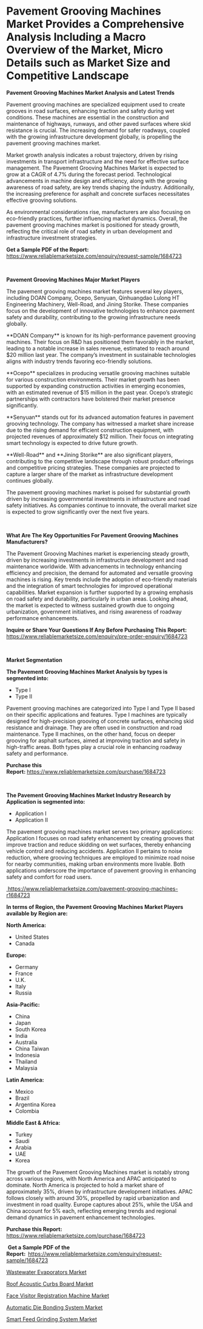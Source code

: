 <p><h1>Pavement Grooving Machines Market Provides a Comprehensive Analysis Including a Macro Overview of the Market, Micro Details such as Market Size and Competitive Landscape</h1></p><p><strong>Pavement Grooving Machines Market Analysis and Latest Trends</strong></p>
<p><p>Pavement grooving machines are specialized equipment used to create grooves in road surfaces, enhancing traction and safety during wet conditions. These machines are essential in the construction and maintenance of highways, runways, and other paved surfaces where skid resistance is crucial. The increasing demand for safer roadways, coupled with the growing infrastructure development globally, is propelling the pavement grooving machines market.</p><p>Market growth analysis indicates a robust trajectory, driven by rising investments in transport infrastructure and the need for effective surface management. The Pavement Grooving Machines Market is expected to grow at a CAGR of 4.7% during the forecast period. Technological advancements in machine design and efficiency, along with the growing awareness of road safety, are key trends shaping the industry. Additionally, the increasing preference for asphalt and concrete surfaces necessitates effective grooving solutions.</p><p>As environmental considerations rise, manufacturers are also focusing on eco-friendly practices, further influencing market dynamics. Overall, the pavement grooving machines market is positioned for steady growth, reflecting the critical role of road safety in urban development and infrastructure investment strategies.</p></p>
<p><strong>Get a Sample PDF of the Report:&nbsp;</strong> <a href="https://www.reliablemarketsize.com/enquiry/request-sample/1684723?utm_campaign=1609&utm_medium=2&utm_source=Github&utm_content=ia&utm_term=16102024&utm_id=pavement-grooving-machines">https://www.reliablemarketsize.com/enquiry/request-sample/1684723</a></p>
<p>&nbsp;</p>
<p><strong>Pavement Grooving Machines Major Market Players</strong></p>
<p><p>The pavement grooving machines market features several key players, including DOAN Company, Ocepo, Senyuan, Qinhuangdao Lulong HT Engineering Machinery, Well-Road, and Jining Storike. These companies focus on the development of innovative technologies to enhance pavement safety and durability, contributing to the growing infrastructure needs globally.</p><p>**DOAN Company** is known for its high-performance pavement grooving machines. Their focus on R&D has positioned them favorably in the market, leading to a notable increase in sales revenue, estimated to reach around $20 million last year. The company’s investment in sustainable technologies aligns with industry trends favoring eco-friendly solutions.</p><p>**Ocepo** specializes in producing versatile grooving machines suitable for various construction environments. Their market growth has been supported by expanding construction activities in emerging economies, with an estimated revenue of $15 million in the past year. Ocepo’s strategic partnerships with contractors have bolstered their market presence significantly.</p><p>**Senyuan** stands out for its advanced automation features in pavement grooving technology. The company has witnessed a market share increase due to the rising demand for efficient construction equipment, with projected revenues of approximately $12 million. Their focus on integrating smart technology is expected to drive future growth.</p><p>**Well-Road** and **Jining Storike** are also significant players, contributing to the competitive landscape through robust product offerings and competitive pricing strategies. These companies are projected to capture a larger share of the market as infrastructure development continues globally.</p><p>The pavement grooving machines market is poised for substantial growth driven by increasing governmental investments in infrastructure and road safety initiatives. As companies continue to innovate, the overall market size is expected to grow significantly over the next five years.</p></p>
<p>&nbsp;</p>
<p><strong>What Are The Key Opportunities For Pavement Grooving Machines Manufacturers?</strong></p>
<p><p>The Pavement Grooving Machines market is experiencing steady growth, driven by increasing investments in infrastructure development and road maintenance worldwide. With advancements in technology enhancing efficiency and precision, the demand for automated and versatile grooving machines is rising. Key trends include the adoption of eco-friendly materials and the integration of smart technologies for improved operational capabilities. Market expansion is further supported by a growing emphasis on road safety and durability, particularly in urban areas. Looking ahead, the market is expected to witness sustained growth due to ongoing urbanization, government initiatives, and rising awareness of roadway performance enhancements.</p></p>
<p><strong>Inquire or Share Your Questions If Any Before Purchasing This Report:</strong> <a href="https://www.reliablemarketsize.com/enquiry/pre-order-enquiry/1684723?utm_campaign=1609&utm_medium=2&utm_source=Github&utm_content=ia&utm_term=16102024&utm_id=pavement-grooving-machines">https://www.reliablemarketsize.com/enquiry/pre-order-enquiry/1684723</a></p>
<p>&nbsp;</p>
<p><strong>Market Segmentation</strong></p>
<p><strong>The Pavement Grooving Machines Market Analysis by types is segmented into:</strong></p>
<p><ul><li>Type I</li><li>Type II</li></ul></p>
<p><p>Pavement grooving machines are categorized into Type I and Type II based on their specific applications and features. Type I machines are typically designed for high-precision grooving of concrete surfaces, enhancing skid resistance and drainage. They are often used in construction and road maintenance. Type II machines, on the other hand, focus on deeper grooving for asphalt surfaces, aimed at improving traction and safety in high-traffic areas. Both types play a crucial role in enhancing roadway safety and performance.</p></p>
<p><strong>Purchase this Report:&nbsp;</strong><a href="https://www.reliablemarketsize.com/purchase/1684723?utm_campaign=1609&utm_medium=2&utm_source=Github&utm_content=ia&utm_term=16102024&utm_id=pavement-grooving-machines">https://www.reliablemarketsize.com/purchase/1684723</a></p>
<p>&nbsp;</p>
<p><strong>The Pavement Grooving Machines Market Industry Research by Application is segmented into:</strong></p>
<p><ul><li>Application I</li><li>Application II</li></ul></p>
<p><p>The pavement grooving machines market serves two primary applications: Application I focuses on road safety enhancement by creating grooves that improve traction and reduce skidding on wet surfaces, thereby enhancing vehicle control and reducing accidents. Application II pertains to noise reduction, where grooving techniques are employed to minimize road noise for nearby communities, making urban environments more livable. Both applications underscore the importance of pavement grooving in enhancing safety and comfort for road users.</p></p>
<p><a href="https://www.reliablemarketsize.com/pavement-grooving-machines-r1684723?utm_campaign=1609&utm_medium=2&utm_source=Github&utm_content=ia&utm_term=16102024&utm_id=pavement-grooving-machines">&nbsp;https://www.reliablemarketsize.com/pavement-grooving-machines-r1684723</a></p>
<p><strong>In terms of Region, the Pavement Grooving Machines Market Players available by Region are:</strong></p>
<p>
    <p> <strong> North America: </strong>
        <ul>
            <li>United States</li>
            <li>Canada</li>
        </ul>
        </p> 
    <p> <strong> Europe: </strong>
        <ul>
            <li>Germany</li>
            <li>France</li>
            <li>U.K.</li>
            <li>Italy</li>
            <li>Russia</li>
        </ul>
        </p> 
    <p> <strong> Asia-Pacific: </strong>
        <ul>
            <li>China</li>
            <li>Japan</li>
            <li>South Korea</li>
            <li>India</li>
            <li>Australia</li>
            <li>China Taiwan</li>
            <li>Indonesia</li>
            <li>Thailand</li>
            <li>Malaysia</li>
        </ul>
        </p> 
    <p> <strong> Latin America: </strong>
        <ul>
            <li>Mexico</li>
            <li>Brazil</li>
            <li>Argentina Korea</li>
            <li>Colombia</li>
        </ul>
        </p> 
    <p> <strong> Middle East & Africa: </strong>
        <ul>
            <li>Turkey</li>
            <li>Saudi</li>
            <li>Arabia</li>
            <li>UAE</li>
            <li>Korea</li>
        </ul>
    </p>
    </p>
<p><p>The growth of the Pavement Grooving Machines market is notably strong across various regions, with North America and APAC anticipated to dominate. North America is projected to hold a market share of approximately 35%, driven by infrastructure development initiatives. APAC follows closely with around 30%, propelled by rapid urbanization and investment in road quality. Europe captures about 25%, while the USA and China account for 5% each, reflecting emerging trends and regional demand dynamics in pavement enhancement technologies.</p></p>
<p><strong>Purchase this Report: </strong><a href="https://www.reliablemarketsize.com/purchase/1684723?utm_campaign=1609&utm_medium=2&utm_source=Github&utm_content=ia&utm_term=16102024&utm_id=pavement-grooving-machines">https://www.reliablemarketsize.com/purchase/1684723</a></p>
<p>&nbsp;<strong>Get a Sample PDF of the Report:&nbsp;&nbsp;</strong><a href="https://www.reliablemarketsize.com/enquiry/request-sample/1684723?utm_campaign=1609&utm_medium=2&utm_source=Github&utm_content=ia&utm_term=16102024&utm_id=pavement-grooving-machines">https://www.reliablemarketsize.com/enquiry/request-sample/1684723</a></p>
<p><strong></strong></p>
<p><p><a href="https://www.linkedin.com/pulse/wastewater-evaporators-market-size-type-floating-evaporatorstrajectory-l0ycc?trk=public_post_embed_feed-article-content&utm_campaign=1609&utm_medium=2&utm_source=Github&utm_content=ia&utm_term=16102024&utm_id=pavement-grooving-machines">Wastewater Evaporators Market</a></p><p><a href="https://www.linkedin.com/pulse/trends-global-roof-acoustic-curbs-board-market-forecast-analysis-knide?trk=public_post_embed_feed-article-content&utm_campaign=1609&utm_medium=2&utm_source=Github&utm_content=ia&utm_term=16102024&utm_id=pavement-grooving-machines">Roof Acoustic Curbs Board Market</a></p><p><a href="https://www.linkedin.com/pulse/key-drivers-face-visitor-registration-machine-market-trends-zfojc?trk=public_post_embed_feed-article-content&utm_campaign=1609&utm_medium=2&utm_source=Github&utm_content=ia&utm_term=16102024&utm_id=pavement-grooving-machines">Face Visitor Registration Machine Market</a></p><p><a href="https://www.linkedin.com/pulse/automatic-die-bonding-system-industry-forecast-market-shifts-jlnuc?trk=public_post_embed_feed-article-content&utm_campaign=1609&utm_medium=2&utm_source=Github&utm_content=ia&utm_term=16102024&utm_id=pavement-grooving-machines">Automatic Die Bonding System Market</a></p><p><a href="https://www.linkedin.com/pulse/smart-feed-grinding-system-market-share-analysis-growth-wq2sc?trk=public_post_embed_feed-article-content&utm_campaign=1609&utm_medium=2&utm_source=Github&utm_content=ia&utm_term=16102024&utm_id=pavement-grooving-machines">Smart Feed Grinding System Market</a></p></p>